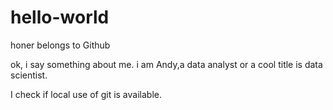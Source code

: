 # hello-world
honer belongs to Github


ok, i say something about me.
i am Andy,a data analyst or a cool title is data scientist.

I check if local use of git is available.
